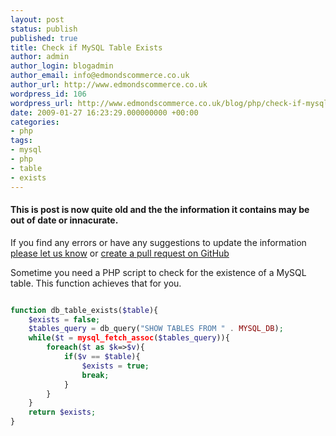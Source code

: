 ```yaml
---
layout: post
status: publish
published: true
title: Check if MySQL Table Exists
author: admin
author_login: blogadmin
author_email: info@edmondscommerce.co.uk
author_url: http://www.edmondscommerce.co.uk
wordpress_id: 106
wordpress_url: http://www.edmondscommerce.co.uk/blog/php/check-if-mysql-table-exists/
date: 2009-01-27 16:23:29.000000000 +00:00
categories:
- php
tags:
- mysql
- php
- table
- exists
---
```

<div class="oldpost"><h4>This is post is now quite old and the the information it contains may be out of date or innacurate.</h4>
<p>
If you find any errors or have any suggestions to update the information <a href="http://edmondscommerce.github.io/contact-us/index.html">please let us know</a>
or <a href="https://github.com/edmondscommerce/edmondscommerce.github.io">create a pull request on GitHub</a>
</p>
</div>
Sometime you need a PHP script to check for the existence of a MySQL table. This function achieves that for you.

```php

function db_table_exists($table){
	$exists = false;
	$tables_query = db_query("SHOW TABLES FROM " . MYSQL_DB);
	while($t = mysql_fetch_assoc($tables_query)){
		foreach($t as $k=>$v){
			if($v == $table){
				$exists = true;
				break;
			}
		}
	}
	return $exists;
}

```
